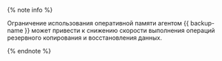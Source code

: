 {% note info %}

Ограничение использования оперативной памяти агентом {{ backup-name }} может привести к снижению скорости выполнения операций резервного копирования и восстановления данных.

{% endnote %}